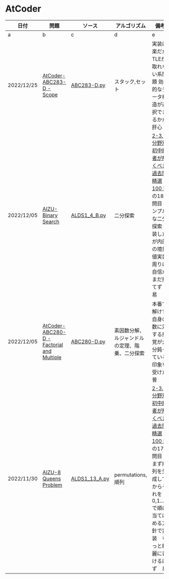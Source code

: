 ﻿# AtCoder

日付|問題|ソース|アルゴリズム|備考
---|---|---|---|---
a|b|c|d|e
2022/12/25|[AtCoder-ABC283-D - Scope](https://atcoder.jp/contests/abc283/tasks/abc283_d)|[ABC283-D.py](https://github.com/so-ishikawa/AtCoder/blob/main/ABC/ABC283/ABC283-D.py)|スタック,セット|実装は楽だがTLEが取れない系問題 効率的なデータ構造が選択できるかが肝心
2022/12/05|[AIZU-Binary Search](https://judge.u-aizu.ac.jp/onlinejudge/description.jsp?id=ALDS1_4_B&lang=ja)|[ALDS1_4_B.py](https://github.com/so-ishikawa/AtCoder/blob/main/etc/AIZU/ALDS1_4_B.py)|二分探索|[2-3. 分野別　初中級者が解くべき過去問精選 100 問](https://qiita.com/e869120/items/eb50fdaece12be418faa#2-3-%E5%88%86%E9%87%8E%E5%88%A5%E5%88%9D%E4%B8%AD%E7%B4%9A%E8%80%85%E3%81%8C%E8%A7%A3%E3%81%8F%E3%81%B9%E3%81%8D%E9%81%8E%E5%8E%BB%E5%95%8F%E7%B2%BE%E9%81%B8-100-%E5%95%8F)の18問目 シンプルな二分探索  実装したが内部の境界値実装周りに自信がまだ持てず　易
2022/12/05|[AtCoder-ABC280-D - Factorial and Multiple](https://atcoder.jp/contests/abc280/tasks/abc280_d)|[ABC280-D.py](https://github.com/so-ishikawa/AtCoder/blob/main/ABC/ABC280/ABC280-D.py)|素因数分解、ルジャンドルの定理、階乗、二分探索|本番で解けず 自身の数に対する感覚が大分鈍っている印象を受けた　普
2022/11/30|[AIZU-8 Queens Problem](https://judge.u-aizu.ac.jp/onlinejudge/description.jsp?id=ALDS1_13_A&lang=ja)|[ALDS1_13_A.py](https://github.com/so-ishikawa/AtCoder/blob/main/etc/AIZU/ALDS1_13_A.py)|permutations, 順列|[2-3. 分野別　初中級者が解くべき過去問精選 100 問](https://qiita.com/e869120/items/eb50fdaece12be418faa#2-3-%E5%88%86%E9%87%8E%E5%88%A5%E5%88%9D%E4%B8%AD%E7%B4%9A%E8%80%85%E3%81%8C%E8%A7%A3%E3%81%8F%E3%81%B9%E3%81%8D%E9%81%8E%E5%8E%BB%E5%95%8F%E7%B2%BE%E9%81%B8-100-%E5%95%8F)の17問目　まず順列を生成してからそれを0,1....7で順に当てはめる方針で実装　もっと綺麗に書けるはず　易
